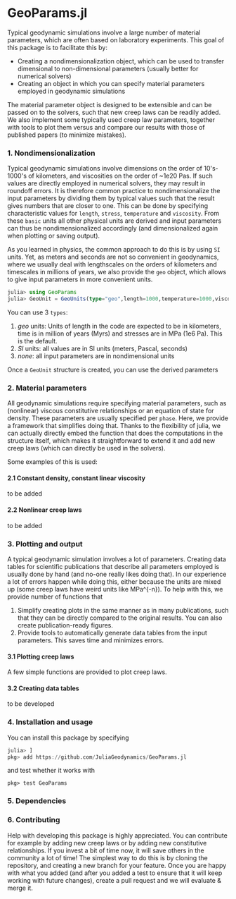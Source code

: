 # GeoParams.jl
Typical geodynamic simulations involve a large number of material parameters, which are often based on laboratory experiments.
This goal of this package is to facilitate this by:
- Creating a nondimensionalization object, which can be used to transfer dimensional to non-dimensional parameters (usually better for numerical solvers)
- Creating an object in which you can specify material parameters employed in geodynamic simulations

The material parameter object is designed to be extensible and can be passed on to the solvers, such that new creep laws can be readily added. 
We also implement some typically used creep law parameters, together with tools to plot them versus and compare our results with those of published papers (to minimize mistakes).  

### 1. Nondimensionalization 
Typical geodynamic simulations involve dimensions on the order of 10's-1000's of kilometers, and viscosities on the order of ~1e20 Pas. If such values are directly employed in numerical solvers, they may result in roundoff errors. It is therefore common practice to nondimensionalize the input parameters by dividing them by typical values such that the result gives numbers that are closer to one.
This can be done by specifying characteristic values for `length`, `stress`, `temperature` and `viscosity`. From these `basic` units all other physical units are derived and input parameters can thus be nondimensionalized accordingly (and dimensionalized again when plotting or saving output). 

As you learned in physics, the common approach to do this is by using `SI` units. Yet, as meters and seconds are not so convenient in geodynamics, where we usually deal with lengthscales on the orders of kilometers and timescales in millions of years, we also provide the `geo` object, which allows to give input parameters in more convenient units.

```julia
julia> using GeoParams
julia> GeoUnit = GeoUnits(type="geo",length=1000,temperature=1000,viscosity=1e20, stress=1)
```
You can use 3 `types`:
  1. *geo* units: Units of length in the code are expected to be in kilometers, time is in million of years (Myrs) and stresses are in MPa (1e6 Pa). This is the default.
  2. *SI* units: all values are in SI units (meters, Pascal, seconds)
  3. *none*: all input parameters are in nondimensional units

Once a `GeoUnit` structure is created, you can use the derived parameters  

### 2. Material parameters  
All geodynamic simulations require specifying material parameters, such as (nonlinear) viscous constitutive relationships or an equation of state for density. These parameters are usually specified per `phase`. Here, we provide a framework that simplifies doing that. Thanks to the flexibility of julia, we can actually directly embed the function that does the computations in the structure itself, which makes it straightforward to extend it and add new creep laws (which can directly be used in the solvers).  

Some examples of this is used:
#### 2.1 Constant density, constant linear viscosity
to be added

#### 2.2 Nonlinear creep laws
to be added


### 3. Plotting and output

A typical geodynamic simulation involves a lot of parameters. Creating data tables for scientific publications that describe all parameters employed is usually done by hand (and no-one really likes doing that). In our experience a lot of errors happen while doing this, either because the units are mixed up (some creep laws have weird units like MPa^{-n}). To help with this, we provide number of functions that 
  1)  Simplify creating plots in the same manner as in many publications, such that they can be directly compared to the original results. You can also create publication-ready figures.
  2)  Provide tools to automatically generate data tables from the input parameters. This saves time and minimizes errors.
#### 3.1 Plotting creep laws 
A few simple functions are provided to plot creep laws.

#### 3.2 Creating data tables
to be developed


### 4. Installation and usage
You can install this package by specifying 
```julia
julia> ]
pkg> add https://github.com/JuliaGeodynamics/GeoParams.jl
```
and test whether it works with
```
pkg> test GeoParams
```

### 5. Dependencies

### 6. Contributing
Help with developing this package is highly appreciated. You can contribute for example by adding new creep laws or by adding new constitutive relationships. If you invest a bit of time now, it will save others in the community a lot of time! 
The simplest way to do this is by cloning the repository, and creating a new branch for your feature. Once you are happy with what you added (and after you added a test to ensure that it will keep working with future changes), create a pull request and we will evaluate & merge it.
